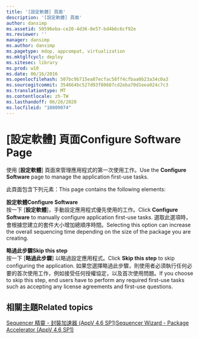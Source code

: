 ```yaml
---
title: '[設定軟體] 頁面'
description: '[設定軟體] 頁面'
author: dansimp
ms.assetid: 50596eba-ce20-4d36-8e57-bd4b6c6cf92e
ms.reviewer: ''
manager: dansimp
ms.author: dansimp
ms.pagetype: mdop, appcompat, virtualization
ms.mktglfcycl: deploy
ms.sitesec: library
ms.prod: w10
ms.date: 06/16/2016
ms.openlocfilehash: 507bc9b715ea87ecfac58ff4cfbaa0b23a34c0a3
ms.sourcegitcommit: 354664bc527d93f80687cd2eba70d1eea024c7c3
ms.translationtype: MT
ms.contentlocale: zh-TW
ms.lasthandoff: 06/26/2020
ms.locfileid: "10809074"
---
```

# <span data-ttu-id="de86d-103">[設定軟體] 頁面</span><span class="sxs-lookup"><span data-stu-id="de86d-103">Configure Software Page</span></span>


<span data-ttu-id="de86d-104">使用 [**設定軟體**] 頁面來管理應用程式的第一次使用工作。</span><span class="sxs-lookup"><span data-stu-id="de86d-104">Use the **Configure Software** page to manage the application first-use tasks.</span></span>

<span data-ttu-id="de86d-105">此頁面包含下列元素：</span><span class="sxs-lookup"><span data-stu-id="de86d-105">This page contains the following elements:</span></span>

<a href="" id="configure-software"></a>**<span data-ttu-id="de86d-106">設定軟體</span><span class="sxs-lookup"><span data-stu-id="de86d-106">Configure Software</span></span>**  
<span data-ttu-id="de86d-107">按一下 [**設定軟體**]，手動設定應用程式優先使用的工作。</span><span class="sxs-lookup"><span data-stu-id="de86d-107">Click **Configure Software** to manually configure application first-use tasks.</span></span> <span data-ttu-id="de86d-108">選取此選項時，會根據您建立的套件大小增加總順序時間。</span><span class="sxs-lookup"><span data-stu-id="de86d-108">Selecting this option can increase the overall sequencing time depending on the size of the package you are creating.</span></span>

<a href="" id="skip-this-step"></a>**<span data-ttu-id="de86d-109">略過此步驟</span><span class="sxs-lookup"><span data-stu-id="de86d-109">Skip this step</span></span>**  
<span data-ttu-id="de86d-110">按一下 [**略過此步驟**] 以略過設定應用程式。</span><span class="sxs-lookup"><span data-stu-id="de86d-110">Click **Skip this step** to skip configuring the application.</span></span> <span data-ttu-id="de86d-111">如果您選擇略過此步驟，則使用者必須執行任何必要的首次使用工作，例如接受任何授權協定，以及首次使用問題。</span><span class="sxs-lookup"><span data-stu-id="de86d-111">If you choose to skip this step, end users have to perform any required first-use tasks such as accepting any license agreements and first-use questions.</span></span>

## <span data-ttu-id="de86d-112">相關主題</span><span class="sxs-lookup"><span data-stu-id="de86d-112">Related topics</span></span>


[<span data-ttu-id="de86d-113">Sequencer 精靈 - 封裝加速器 (AppV 4.6 SP1)</span><span class="sxs-lookup"><span data-stu-id="de86d-113">Sequencer Wizard - Package Accelerator (AppV 4.6 SP1)</span></span>](sequencer-wizard---package-accelerator--appv-46-sp1-.md)

 

 





